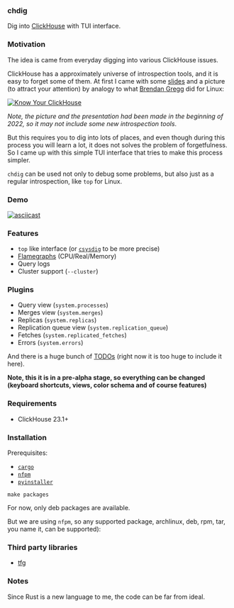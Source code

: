 ### chdig

Dig into [ClickHouse](https://github.com/ClickHouse/ClickHouse/) with TUI interface.

### Motivation

The idea is came from everyday digging into various ClickHouse issues.

ClickHouse has a approximately universe of introspection tools, and it is easy
to forget some of them. At first I came with some
[slides](https://azat.sh/presentations/2022-know-your-clickhouse/) and a
picture (to attract your attention) by analogy to what [Brendan
Gregg](https://www.brendangregg.com/linuxperf.html) did for Linux:

[![Know Your ClickHouse](https://azat.sh/presentations/2022-know-your-clickhouse/Know-Your-ClickHouse.png)](https://azat.sh/presentations/2022-know-your-clickhouse/)

*Note, the picture and the presentation had been made in the beginning of 2022,
so it may not include some new introspection tools*.

But this requires you to dig into lots of places, and even though during this
process you will learn a lot, it does not solves the problem of forgetfulness.
So I came up with this simple TUI interface that tries to make this process
simpler.

`chdig` can be used not only to debug some problems, but also just as a regular
introspection, like `top` for Linux.

### Demo

[![asciicast](https://asciinema.org/a/btIMdbWEMphHxTSVbMybJwgBG.svg)](https://asciinema.org/a/btIMdbWEMphHxTSVbMybJwgBG)

### Features

- `top` like interface (or [`csysdig`](https://github.com/draios/sysdig) to be more precise)
- [Flamegraphs](https://www.brendangregg.com/flamegraphs.html) (CPU/Real/Memory)
- Query logs
- Cluster support (`--cluster`)

### Plugins

- Query view (`system.processes`)
- Merges view (`system.merges`)
- Replicas (`system.replicas`)
- Replication queue view (`system.replication_queue`)
- Fetches (`system.replicated_fetches`)
- Errors (`system.errors`)

And there is a huge bunch of [TODOs](TODO.md#checklist) (right now it is too
huge to include it here).

**Note, this it is in a pre-alpha stage, so everything can be changed (keyboard
shortcuts, views, color schema and of course features)**

### Requirements

- ClickHouse 23.1+

### Installation

Prerequisites:
- [`cargo`](https://doc.rust-lang.org/cargo/)
- [`nfpm`](https://github.com/goreleaser/nfpm)
- [`pyinstaller`](https://pyinstaller.org/en/stable/)

```
make packages
```

For now, only deb packages are available.

But we are using `nfpm`, so any supported package, archlinux, deb, rpm, tar,
you name it, can be supported):

### Third party libraries

- [tfg](https://github.com/4rtzel/tfg)

### Notes

Since Rust is a new language to me, the code can be far from ideal.
